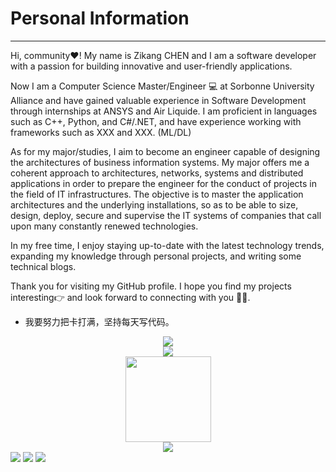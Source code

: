# **Personal Information**

---

Hi, community❤️! My name is Zikang CHEN and I am a software developer with a passion for building innovative and user-friendly applications.

Now I am a Computer Science Master/Engineer 💻 at Sorbonne University Alliance and have gained valuable experience in Software Development through internships at ANSYS and Air Liquide. I am proficient in languages such as C++, Python, and C#/.NET, and have experience working with frameworks such as XXX and XXX. (ML/DL)

As for my major/studies, I aim to become an engineer capable of designing the architectures of business information systems. My major offers me a coherent approach to architectures, networks, systems and distributed applications in order to prepare the engineer for the conduct of projects in the field of IT infrastructures. The objective is to master the application architectures and the underlying installations, so as to be able to size, design, deploy, secure and supervise the IT systems of companies that call upon many constantly renewed technologies. 

In my free time, I enjoy staying up-to-date with the latest technology trends, expanding my knowledge through personal projects, and writing some technical blogs.

Thank you for visiting my GitHub profile. I hope you find my projects interesting👉 and look forward to connecting with you 👌🏻.

- 我要努力把卡打满，坚持每天写代码。

<div align="center"> <img src="https://metrics.lecoq.io/Appointat?template=classic&isocalendar=1&base=header%2C%20activity%2C%20community%2C%20repositories%2C%20metadata&base.indepth=false&base.hireable=false&base.skip=false&isocalendar=false&isocalendar.duration=half-year&config.timezone=Europe%2FParis" /> </div>


<div align="center"> <img src="https://github-readme-stats.vercel.app/api/top-langs/?username=Appointat&theme=tokyonight" /> </div>

<div align="center"> <img height="137px" src="https://github-readme-stats.vercel.app/api?username=Appointat&show_icons=true&theme=tokyonight" /> </div>


<div align="center"> <img src="https://github-profile-trophy.vercel.app/?username=Appointat" /> </div>

<span> 
<img src="https://img.shields.io/badge/-HTML5-E34F26?style=flat-square&logo=html5&logoColor=white" /> 
<img src="https://img.shields.io/badge/-CSS3-1572B6?style=flat-square&logo=css3" /> 
<img src="https://img.shields.io/badge/-JavaScript-oringe?style=flat-square&logo=javascript" /> </span>
